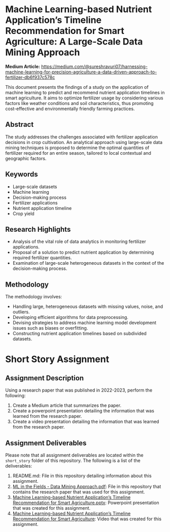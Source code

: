 # **Machine Learning-based Nutrient Application’s Timeline Recommendation for Smart Agriculture: A Large-Scale Data Mining Approach**

**Medium Article:** https://medium.com/@sureshravuri07/harnessing-machine-learning-for-precision-agriculture-a-data-driven-approach-to-fertilizer-db6f937c578c


This document presents the findings of a study on the application of machine learning to predict and recommend nutrient application timelines in smart agriculture. It aims to optimize fertilizer usage by considering various factors like weather conditions and soil characteristics, thus promoting cost-effective and environmentally friendly farming practices.

## Abstract
The study addresses the challenges associated with fertilizer application decisions in crop cultivation. An analytical approach using large-scale data mining techniques is proposed to determine the optimal quantities of fertilizer required for an entire season, tailored to local contextual and geographic factors.

## Keywords
- Large-scale datasets
- Machine learning
- Decision-making process
- Fertilizer applications
- Nutrient application timeline
- Crop yield

## Research Highlights
- Analysis of the vital role of data analytics in monitoring fertilizer applications.
- Proposal of a solution to predict nutrient application by determining required fertilizer quantities.
- Examination of large-scale heterogeneous datasets in the context of the decision-making process.

## Methodology
The methodology involves:
- Handling large, heterogeneous datasets with missing values, noise, and outliers.
- Developing efficient algorithms for data preprocessing.
- Devising strategies to address machine learning model development issues such as biases or overfitting.
- Constructing nutrient application timelines based on subdivided datasets.





# Short Story Assignment  

## Assignment Description

Using a research paper that was published in 2022-2023, perform the following:

1. Create a Medium article that summarizes the paper.
2. Create a powerpoint presentation detailing the information that was learned from the research paper.
3. Create a video presentation detailing the information that was learned from the research paper.

## Assignment Deliverables

Please note that all assignment deliverables are located within the `short_story` folder of this repository. The following is a list of the deliverables:

1. README.md: File in this repository detailing information about this assignment.
2. [ML in the Fields - Data Mining Approach.pdf](https://arxiv.org/ftp/arxiv/papers/2310/2310.12052.pdf): File in this repository that contains the research paper that was used for this assignment.
3. [Machine Learning-based Nutrient Application’s Timeline Recommendation for Smart Agriculture.pptx](https://www.slideshare.net/sureshravuri5/machine-learningbased-nutrient-applications-timeline-recommendation-for-smart-agriculturepptx-6f02): Powerpoint presentation that was created for this assignment.
4. [Machine Learning-based Nutrient Application’s Timeline Recommendation for Smart Agriculture](https://youtu.be/EdBM9d8RQUE): Video that was created for this assignment.


